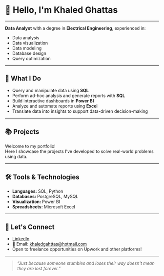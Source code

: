 # 👋 Hello, I'm Khaled Ghattas

---

**Data Analyst** with a degree in **Electrical Engineering**, experienced in:

- Data analysis  
- Data visualization  
- Data modeling  
- Database design  
- Query optimization

---

## 💼 What I Do

- Query and manipulate data using **SQL**
- Perform ad-hoc analysis and generate reports with **SQL**
- Build interactive dashboards in **Power BI**
- Analyze and automate reports using **Excel**
- Translate data into insights to support data-driven decision-making

---

## 📚 Projects

Welcome to my portfolio!  
Here I showcase the projects I've developed to solve real-world problems using data.

---

## 🛠️ Tools & Technologies

- **Languages:** SQL, Python  
- **Databases:** PostgreSQL, MySQL  
- **Visualization:** Power BI  
- **Spreadsheets:** Microsoft Excel  

---

## 🤝 Let's Connect

- [LinkedIn](https://www.linkedin.com/in/khaled-ghattas-6165a835b)
- 📧 Email: khaledgahttas@hotmail.com  
- Open to freelance opportunities on Upwork and other platforms!

---

> _“Just because someone stumbles and loses their way doesn't mean they are lost forever.”_
